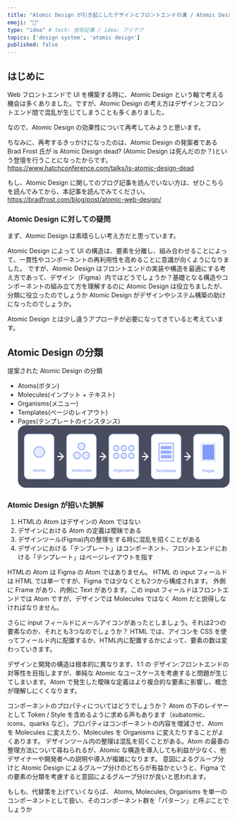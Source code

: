 ```yaml
---
title: "Atomic Design が引き起こしたデザインとフロントエンドの溝 / Atomic Design の効果性について再考する"
emoji: "🎨"
type: "idea" # tech: 技術記事 / idea: アイデア
topics: ['design system', 'atomic design']
published: false
---
```

## はじめに
Web フロントエンドで UI を構築する時に、Atomic Design という軸で考える機会は多くありました。ですが、Atomic Design の考え方はデザインとフロントエンド間で混乱が生じてしまうことも多くありました。

なので、Atomic Design の効果性について再考してみようと思います。

ちなみに、再考するきっかけになったのは、Atomic Design の発案者である Brad Frost 氏が is Atomic Design dead? (Atomic Design は死んだのか？)という登壇を行うことになったからです。
https://www.hatchconference.com/talks/is-atomic-design-dead

もし、Atomic Design に関してのブログ記事を読んでいない方は、ぜひこちらを読んでみてから、本記事を読んでみてください。
https://bradfrost.com/blog/post/atomic-web-design/

### Atomic Design に対しての疑問
まず、Atomic Design は素晴らしい考え方だと思っています。

Atomic Design によって UI の構造は、要素を分離し、組み合わせることによって、一貫性やコンポーネントの再利用性を高めることに意識が向くようになりました。
ですが、Atomic Design はフロントエンドの実装や構造を最適にする考え方であって、デザイン（Figma）内ではどうでしょうか？基礎となる構造やコンポーネントの組み立て方を理解するのに Atomic Design は役立ちましたが、分類に役立ったのでしょうか
Atomic Design がデザインやシステム構築の助けになったのでしょうか。

Atomic Design とは少し違うアプローチが必要になってきていると考えています。

## Atomic Design の分類
提案された Atomic Design の分類
- Atoms(ボタン)
- Molecules(インプット + テキスト)
- Organisms(メニュー)
- Templates(ページのレイアウト)
- Pages(テンプレートのインスタンス)
![](/images/atomic-design-01.png)

### Atomic Design が招いた誤解
1. HTMLの Atom はデザインの Atom ではない 
2. デザインにおける Atom の定義は曖昧である
3. デザインツール(Figma)内の整理をする時に混乱を招くことがある 
4. デザインにおける「テンプレート」はコンポーネント、フロントエンドにおける「テンプレート」はページレイアウトを指す

HTMLの Atom は Figma の Atom ではありません。
HTML の input フィールドは HTML では単一ですが、Figma では少なくとも2つから構成されます。
外側に Frame があり、内側に Text があります。この input フィールドはフロントエンドでは Atom ですが、デザインでは Molecules ではなく Atom だと説得しなければなりません。

さらに input フィールドにメールアイコンがあったとしましょう。それは2つの要素なのか、それとも3つなのでしょうか？
HTML では、アイコンを CSS を使ってフィールド内に配置するか、HTML内に配置するかによって、要素の数は変わっていきます。

デザインと開発の構造は根本的に異なります、1:1 の デザイン:フロントエンドの対等性を目指しますが、単純な Atomic なユースケースを考慮すると問題が生じてしまいます。Atom で発生した曖昧な定義はより複合的な要素に影響し、概念が理解しにくくなります。

コンポーネントのプロパティについてはどうでしょうか？
Atom の下のレイヤーとして Token / Style を含めるように求める声もあります（subatomic、icons、quarks など）。プロパティはコンポーネントの内容を増減させ、Atom を Molecules に変えたり、Molecules を Organisms に変えたりすることがよくあります。
デザインツール内の整理は混乱を招くことがある。Atom の最善の整理方法について尋ねられるが、Atomic な構造を導入しても利益が少なく、他デザイナーや開発者への説明や導入が複雑になります。
意図によるグループ分けと Atomic Design によるグループ分けのどちらが有益かというと、Figma での要素の分類を考慮すると意図によるグループ分けが良いと思われます。

もしも、代替策を上げていくならば、
Atoms, Molecules, Organisms を単一のコンポーネントとして扱い、そのコンポーネント群を「パターン」と呼ぶことでしょうか
